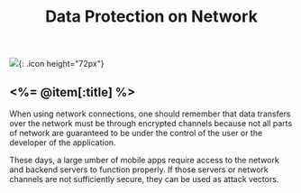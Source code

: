 ﻿---
title: Data Protection on Network
---
![](<%= image_path("network.png") %>){: .icon height="72px"}

## <%= @item[:title] %>

When using network connections, one should remember that data transfers over the network must be through encrypted channels because not all parts of network are guaranteed to be under the control of the user or the developer of the application.

These days, a large umber of mobile apps require access to the network and backend servers to function properly. If those servers or network channels are not sufficiently secure, they can be used as attack vectors.
